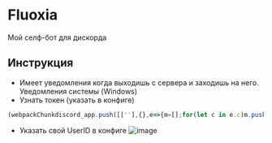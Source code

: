 # Fluoxia
Мой селф-бот для дискорда
## Инструкция
- Имеет уведомления когда выходишь с сервера и заходишь на него. Уведомления системы (Windows)
- Узнать токен (указать в конфиге)
```js
(webpackChunkdiscord_app.push([[''],{},e=>{m=[];for(let c in e.c)m.push(e.c[c])}]),m).find(m=>m?.exports?.default?.getToken!==void 0).exports.default.getToken()
```
- Указать свой UserID в конфиге
![image](https://github.com/falixfresh/fluoxiaa/assets/90099519/c6e2b135-eb87-4ef6-a919-c93df768159f)
<br/>
